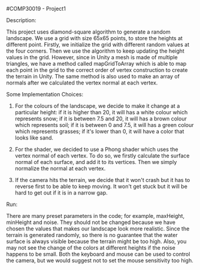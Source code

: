 #COMP30019 - Project1

Description:

This project uses diamond-square algorithm to generate a random landscape.
We use a grid with size 65x65 points, to store the heights at different point.
Firstly, we initialize the grid with different random values at the four corners.
Then we use the algorithm to keep updating the height values in the grid.
However, since in Unity a mesh is made of multiple triangles, we have a method
called mapGridToArray which is able to map each point in the grid to the correct
order of vertex construction to create the terrain in Unity. The same method is
also used to make an array of normals after we calculated the vertex normal at
each vertex.

Some Implementation Choices:

1. For the colours of the landscape, we decide to make it change at a particular
height: if it is higher than 20, it will has a white colour which represents snow;
if it is between 7.5 and 20, it will has a brown colour which represents soil;
if it is between 0 and 7.5, it will has a green colour which represents grasses;
if it's lower than 0, it will have a color that looks like sand.

2. For the shader, we decided to use a Phong shader which uses the vertex normal
of each vertex. To do so, we firstly calculate the surface normal of each surface,
and add it to its vertices. Then we simply normalize the normal at each vertex.

3. If the camera hits the terrain, we decide that it won't crash but it has to reverse
first to be able to keep moving. It won't get stuck but it will be hard to get out if
it is in a narrow gap.

Run:

There are many preset parameters in the code; for example, maxHeight, minHeight and
noise. They should not be changed because we have chosen the values that makes our
landscape look more realistic. Since the terrain is generated randomly, so there is no
guarantee that the water surface is always visible because the terrain might be too
high. Also, you may not see the change of the colors at different heights if the noise
happens to be small. Both the keyboard and mouse can be used to control the camera, but
we would suggest not to set the mouse sensitivity too high.
